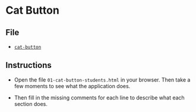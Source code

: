 # Cat Button

## File

- [`cat-button`](Unsolved/cat-button.html)

## Instructions

- Open the file `01-cat-button-students.html` in your browser. Then take a few moments to see what the application does.

- Then fill in the missing comments for each line to describe what each section does.
